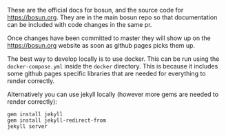 These are the official docs for bosun, and the source code for https://bosun.org. They are in the main bosun repo so that documentation can be included with code changes in the same pr.

Once changes have been committed to master they will show up on the https://bosun.org website as soon as github pages picks them up.

The best way to develop locally is to use docker. This can be run using the `docker-compose.yml` inside the `docker` 
directory. This is because it includes some github pages specific libraries that are needed for everything to render 
correctly.

Alternatively you can use jekyll locally (however more gems are needed to render correctly):

```
gem install jekyll
gem install jekyll-redirect-from
jekyll server
```
